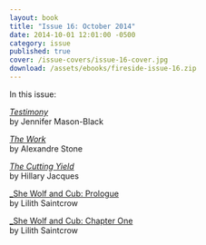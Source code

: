 ```yaml
---
layout: book
title: "Issue 16: October 2014"
date: 2014-10-01 12:01:00 -0500
category: issue
published: true
cover: /issue-covers/issue-16-cover.jpg
download: /assets/ebooks/fireside-issue-16.zip
---
```


In this issue:

[_Testimony_](/issue16/chapter/testimony/)<br/>
by Jennifer Mason-Black

[_The Work_](/issue16/chapter/the-work/)<br/>
by Alexandre Stone

[_The Cutting Yield_](/issue16/chapter/the-cutting-yield/)<br/>
by Hillary Jacques

[_She Wolf and Cub: Prologue](/issue16/chapter/she-wolf-and-cub-prologue/)<br/>
by Lilith Saintcrow

[_She Wolf and Cub: Chapter One](/issue16/chapter/she-wolf-and-cub-chapter-one/)<br/>
by Lilith Saintcrow
